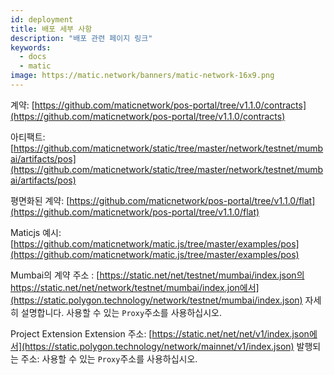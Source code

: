 ```yaml
---
id: deployment
title: 배포 세부 사항
description: "배포 관련 페이지 링크"
keywords:
  - docs
  - matic
image: https://matic.network/banners/matic-network-16x9.png
---
```


계약: [https://github.com/maticnetwork/pos-portal/tree/v1.1.0/contracts](https://github.com/maticnetwork/pos-portal/tree/v1.1.0/contracts)

아티팩트: [https://github.com/maticnetwork/static/tree/master/network/testnet/mumbai/artifacts/pos](https://github.com/maticnetwork/static/tree/master/network/testnet/mumbai/artifacts/pos)

평면화된 계약: [https://github.com/maticnetwork/pos-portal/tree/v1.1.0/flat](https://github.com/maticnetwork/pos-portal/tree/v1.1.0/flat)

Maticjs 예시: [https://github.com/maticnetwork/matic.js/tree/master/examples/pos](https://github.com/maticnetwork/matic.js/tree/master/examples/pos)

Mumbai의 계약 주소 : [https://static.net/net/testnet/mumbai/index.json의 https://static.net/net/network/testnet/mumbai/index.jon에서](https://static.polygon.technology/network/testnet/mumbai/index.json) 자세히 설명합니다. 사용할 수 있는 `Proxy`주소를 사용하십시오.

Project Extension Extension 주소: [https://static.net/net/net/v1/index.json에서](https://static.polygon.technology/network/mainnet/v1/index.json) 발행되는 주소: 사용할 수 있는 `Proxy`주소를 사용하십시오.

